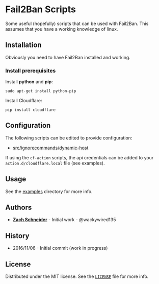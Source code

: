 # Fail2Ban Scripts

Some useful (hopefully) scripts that can be used with Fail2Ban. This assumes that you have a working knowledge of linux.

## Installation

Obviously you need to have Fail2Ban installed and working.

### Install prerequisites
Install **python** and **pip**:
```
sudo apt-get install python-pip
```

Install Cloudflare:
```
pip install cloudflare
```

## Configuration

The following scripts can be edited to provide configuration:
 * [src/ignorecommands/dynamic-host](src/ignorecommands/dynamic-host)

If using the `cf-action` scripts, the api credentials can be added to your `action.d/cloudflare.local` file (see examples).

## Usage
See the [examples](examples) directory for more info.

## Authors
 * **[Zach Schneider](https://zacharyschneider.ca/)** - Initial work - @wackywired135

## History
 * 2016/11/06 - Initial commit (work in progress)

## License
Distributed under the MIT license. See the [`LICENSE`](LICENSE) file for more info.